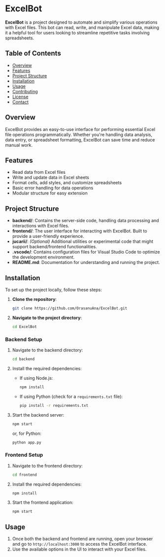 # ExcelBot

**ExcelBot** is a project designed to automate and simplify various operations with Excel files. This bot can read, write, and manipulate Excel data, making it a helpful tool for users looking to streamline repetitive tasks involving spreadsheets.

## Table of Contents

- [Overview](#overview)
- [Features](#features)
- [Project Structure](#project-structure)
- [Installation](#installation)
- [Usage](#usage)
- [Contributing](#contributing)
- [License](#license)
- [Contact](#contact)

## Overview

ExcelBot provides an easy-to-use interface for performing essential Excel file operations programmatically. Whether you're handling data analysis, data entry, or spreadsheet formatting, ExcelBot can save time and reduce manual work.

## Features

- Read data from Excel files
- Write and update data in Excel sheets
- Format cells, add styles, and customize spreadsheets
- Basic error handling for data operations
- Modular structure for easy extension

## Project Structure

- **backend/**: Contains the server-side code, handling data processing and interactions with Excel files.
- **frontend/**: The user interface for interacting with ExcelBot. Built to provide a user-friendly experience.
- **jucarii/**: *(Optional)* Additional utilities or experimental code that might support backend/frontend functionalities.
- **.vscode/**: Contains configuration files for Visual Studio Code to optimize the development environment.
- **README.md**: Documentation for understanding and running the project.

## Installation

To set up the project locally, follow these steps:

1. **Clone the repository**:
   ```bash
   git clone https://github.com/OrasanuAna/ExcelBot.git
   ```
2. **Navigate to the project directory**:
   ```bash
   cd ExcelBot
   ```

### Backend Setup

1. Navigate to the backend directory:
   ```bash
   cd backend
   ```
2. Install the required dependencies:
   - If using Node.js:
     ```bash
     npm install
     ```
   - If using Python (check for a `requirements.txt` file):
     ```bash
     pip install -r requirements.txt
     ```

3. Start the backend server:
   ```bash
   npm start
   ```
   or, for Python:
   ```bash
   python app.py
   ```

### Frontend Setup

1. Navigate to the frontend directory:
   ```bash
   cd frontend
   ```
2. Install the required dependencies:
   ```bash
   npm install
   ```
3. Start the frontend application:
   ```bash
   npm start
   ```

## Usage

1. Once both the backend and frontend are running, open your browser and go to `http://localhost:3000` to access the ExcelBot interface.
2. Use the available options in the UI to interact with your Excel files.
